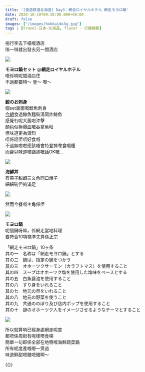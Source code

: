 ```yaml
---
title: '[食道鉄道北海道] Day3：網走ロイヤルホテル 網走モヨロ鍋'
date: 2020-10-10T09:30:00.000+08:00
draft: false
images: ["/images/hokkaido3q.jpg"]
tags : [travel-日本-北海道, flavor - 行膳積腹]
---
```


拖行李去下榻嘅酒店  
唞一唞就出發去另一間酒店  

![](/images/hokkaido3q1.jpg)

**モヨロ鍋セット** @**網走ロイヤルホテル**  
唔係响呢間酒店住  
不過都要特～ 登～ 嚟～  

![](/images/hokkaido3q2.jpg)

**鯨のお刺身**  
個set裏面嘅鯨魚刺身  
[今朝](https://hidie.net/hokkaido3e/)食過鯨魚麵豉湯同炸鯨魚  
感覺冇呢大舊咁沖擊  
顏色似極爆血嘅吞拿魚咁  
但味道更為濃烈  
唔係話佢唔好食嘅  
不過無啦啦應該唔會特登揀嚟食嗰種  
而齋以味道嚟講熟嘅話OK嘅...  

![](/images/hokkaido3q3.jpg)

**海鮮丼**  
有帶子甜蝦三文魚同口爆子  
細細碗但夠滿足  

![](/images/hokkaido3q4.jpg)

然而今餐嘅主角係佢

![](/images/hokkaido3q.jpg)

**モヨロ鍋**  
呢個鍋呀嘛，係網走當地料理  
要符合10項標準先算係正宗  
  
「網走モヨロ鍋」10ヶ条  
其の一　名称は「網走モヨロ鍋」とする  
其の二　鍋は、指定の鍋をつかう  
其の三　オホーツクサーモン（カラフトマス）を使用すること  
其の四　スープはオホーツク塩を使用した塩味をベースとする  
其の五　白魚醤油を使用すること  
其の六　すり身をいれること  
其の七　地元の貝をいれること  
其の八　地元の野菜を使うこと  
其の九　共通ののぼり及び店内ポップを使用すること  
其の十　謎のオホーツク人をイメージさせるようなテーマとすること  

![](/images/hokkaido3q5.jpg)

所以就算响已經身處網走呢度  
都唔係周街有呢樣嘢食㗎    
簡單一句即係全部在地嘢嘅海鮮蔬菜鍋  
所有呢度產嘅嘢一煲過  
味道鮮甜唔錯唔錯啊～  
  
  
  
{{<hokkaido>}}
